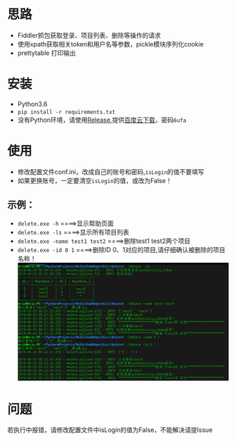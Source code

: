 # 思路
* Fiddler抓包获取登录、项目列表、删除等操作的请求
* 使用xpath获取相关token和用户名等参数，pickle模块序列化cookie
* prettytable 打印输出

# 安装 
* Python3.6
* `pip install -r requirements.txt`
*  没有Python环境，请使用[Release](https://github.com/steinvenic/DelGithubRepo/releases),提供[百度云下载](https://pan.baidu.com/s/1hy59KV_nHQtn1Ogd0E1hdg)，密码`6ufa`

#  使用

* 修改配置文件conf.ini，改成自己的账号和密码,`isLogin`的值不要填写
* 如果更换账号，一定要清空`isLogin`的值，或改为False！
## 示例：
* `delete.exe -h`    ====>显示帮助页面
* `delete.exe -ls`    ====>显示所有项目列表
* `delete.exe -name test1 test2`    ====>删除test1 test2两个项目
* `delete.exe -id 0 1`              ====>删除ID 0、1对应的项目,请仔细确认被删除的项目名称！
![avartar](https://github.com/steinvenic/DelGithubRepo/blob/master/20180624002334.png)

#  问题
若执行中报错，请修改配置文件中isLogin的值为False，不能解决请提Issue
